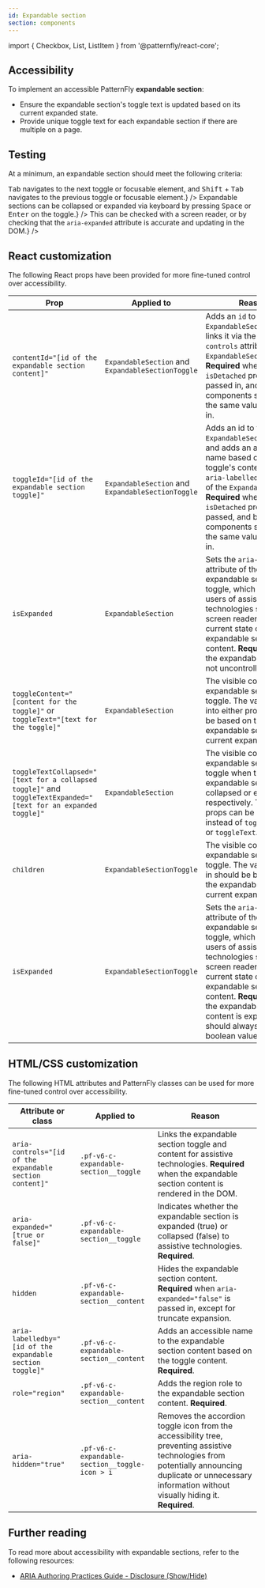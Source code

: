 ```yaml
---
id: Expandable section
section: components
---
```



import { Checkbox, List, ListItem } from '@patternfly/react-core';

## Accessibility

To implement an accessible PatternFly **expandable section**:

- Ensure the expandable section's toggle text is updated based on its current expanded state.
- Provide unique toggle text for each expandable section if there are multiple on a page.

## Testing

At a minimum, an expandable section should meet the following criteria:

<List isPlain>
  <ListItem>
    <Checkbox id="expandableSection-a11y-checkbox-1" label="The expandable section's toggle text updates based on its current expanded state" description={`For example, if an expandable section is collapsed the toggle text should be along the lines of "Show more", while an expanded section should have toggle text along the lines of "Show less".`} />
  </ListItem>
  <ListItem>
    <Checkbox id="expandableSection-a11y-checkbox-2" label="Standard keyboard navigation can be used to navigate between an expandable section toggle and other focusable elements within or outside of the expandable section." description={<span><kbd>Tab</kbd> navigates to the next toggle or focusable element, and <kbd>Shift</kbd> + <kbd>Tab</kbd> navigates to the previous toggle or focusable element.</span>} />
  </ListItem>
  <ListItem>
    <Checkbox id="expandableSection-a11y-checkbox-3" label={<span>Expandable sections can be collapsed or expanded via keyboard by pressing <kbd>Space</kbd> or <kbd>Enter</kbd> on the toggle.</span>} />
  </ListItem>
  <ListItem>
    <Checkbox id="expandableSection-a11y-checkbox-4" label="A user navigating via a screen reader will be notified of the current expanded state, as well as when that state gets updated." description={<span>This can be checked with a screen reader, or by checking that the <code className="ws-code">aria-expanded</code> attribute is accurate and updating in the DOM.</span>} />
  </ListItem>
  <ListItem>
    <Checkbox id="expandableSection-a11y-checkbox-5" label="If there are multiple expandable sections on a page, each toggle is given unique text or accessible name" description={`If multiple expandable sections have the same toggle text, it will be confusing for users navigating via rotor menu when more than 1 toggle is announced as "Show more" with no other context.`} />
  </ListItem>
</List>

## React customization

The following React props have been provided for more fine-tuned control over accessibility.

| Prop | Applied to | Reason | 
|---|---|---|
| `contentId="[id of the expandable section content]"` | `ExpandableSection` and `ExpandableSectionToggle` | Adds an `id` to the `ExpandableSection`, and links it via the `aria-controls` attribute of the `ExpandableSectionToggle`. **Required** when the `isDetached` prop is passed in, and both components should have the same value passed in. |
| `toggleId="[id of the expandable section toggle]"` | `ExpandableSection` and `ExpandableSectionToggle` | Adds an id to the `ExpandableSectionToggle`, and adds an accessible name based on the toggle's content via the `aria-labelledby` attribute of the `ExpandableSection`. **Required** when the `isDetached` prop is passed, and both components should have the same value passed in. |
| `isExpanded` | `ExpandableSection` | Sets the `aria-expanded` attribute of the expandable section toggle, which notifies users of assistive technologies such as screen readers of the current state of the expandable section content. **Required** when the expandable section is not uncontrolled. |
| `toggleContent="[content for the toggle]"` or `toggleText="[text for the toggle]"` | `ExpandableSection` | The visible content of the expandable section toggle. The value passed into either prop should be based on the expandable section's current expanded state. |
| `toggleTextCollapsed="[text for a collapsed toggle]"` and `toggleTextExpanded="[text for an expanded toggle]"` | `ExpandableSection` | The visible content of the expandable section toggle when the expandable section is collapsed or expanded, respectively. These props can be passed in instead of `toggleContent` or `toggleText`. |
| `children` | `ExpandableSectionToggle` | The visible content of the expandable section toggle. The value passed in should be based on the expandable section's current expanded state. |
| `isExpanded` | `ExpandableSectionToggle` | Sets the `aria-expanded` attribute of the expandable section toggle, which notifies users of assistive technologies such as screen readers of the current state of the expandable section content. **Required** when the expandable section content is expanded, and should always have a boolean value. |

## HTML/CSS customization

The following HTML attributes and PatternFly classes can be used for more fine-tuned control over accessibility.

| Attribute or class | Applied to | Reason | 
|---|---|---|
| `aria-controls="[id of the expandable section content]"` | `.pf-v6-c-expandable-section__toggle` | Links the expandable section toggle and content for assistive technologies. **Required** when the expandable section content is rendered in the DOM. |
| `aria-expanded="[true or false]"` | `.pf-v6-c-expandable-section__toggle` | Indicates whether the expandable section is expanded (true) or collapsed (false) to assistive technologies. **Required**. |
| `hidden` | `.pf-v6-c-expandable-section__content` | Hides the expandable section content. **Required** when `aria-expanded="false"` is passed in, except for truncate expansion. |
| `aria-labelledby="[id of the expandable section toggle]"` | `.pf-v6-c-expandable-section__content` | Adds an accessible name to the expandable section content based on the toggle content. **Required**. |
| `role="region"` | `.pf-v6-c-expandable-section__content` | Adds the region role to the expandable section content. **Required**. |
| `aria-hidden="true"` | `.pf-v6-c-expandable-section__toggle-icon > i` | Removes the accordion toggle icon from the accessibility tree, preventing assistive technologies from potentially announcing duplicate or unnecessary information without visually hiding it. **Required**. |

## Further reading

To read more about accessibility with expandable sections, refer to the following resources:

- [ARIA Authoring Practices Guide - Disclosure (Show/Hide)](https://www.w3.org/WAI/ARIA/apg/patterns/disclosure/)

